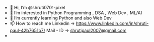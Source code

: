 - 👋 Hi, I’m @shruti0701-pixel
- 👀 I’m interested in Python Programming , DSA , Web Dev , ML/AI
- 🌱 I’m currently learning Python and also Web Dev
- 📫 How to reach me Linkedin -> https://www.linkedin.com/in/shruti-paul-42b7651b7/
                      Mail - ID -> shrutipaul2007@gmail.com 
-

<!---
shruti0701-pixel/shruti0701-pixel is a ✨ special ✨ repository because its `README.md` (this file) appears on your GitHub profile.
You can click the Preview link to take a look at your changes.
--->
